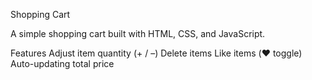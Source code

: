  Shopping Cart

A simple shopping cart built with HTML, CSS, and JavaScript.

Features
Adjust item quantity (+ / –)
Delete items
Like items (❤️ toggle)
Auto-updating total price
